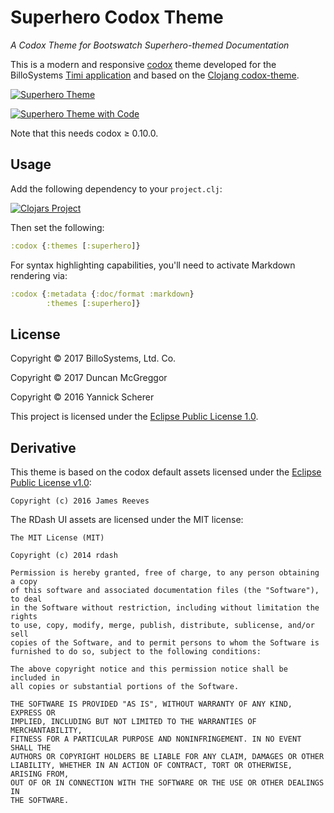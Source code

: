# Superhero Codox Theme

*A Codox Theme for Bootswatch Superhero-themed Documentation*

This is a modern and responsive [codox][codox] theme developed for the BilloSystems [Timi application]() and based on the
[Clojang codox-theme](https://github.com/clojang/codox-theme/).


[![Superhero Theme](https://raw.githubusercontent.com/billosys/superhero-codox-theme/master/screenshots/screen-1-thumb.png)](https://raw.githubusercontent.com/billosys/superhero-codox-theme/master/screenshots/screen-1.png)

[![Superhero Theme with Code](https://raw.githubusercontent.com/billosys/superhero-codox-theme/master/screenshots/screen-2-thumb.png)](https://raw.githubusercontent.com/billosys/superhero-codox-theme/master/screenshots/screen-2.png)

Note that this needs codox ≥ 0.10.0.

[codox]: https://github.com/weavejester/codox


## Usage

Add the following dependency to your `project.clj`:

[![Clojars Project](https://img.shields.io/clojars/v/billosys/superhero-codox-theme.svg)](https://clojars.org/billosys/superhero-codox-theme)

Then set the following:

```clojure
:codox {:themes [:superhero]}
```

For syntax highlighting capabilities, you'll need to activate Markdown rendering
via:

```clojure
:codox {:metadata {:doc/format :markdown}
        :themes [:superhero]}
```


## License

Copyright &copy; 2017 BilloSystems, Ltd. Co.

Copyright &copy; 2017 Duncan McGreggor

Copyright &copy; 2016 Yannick Scherer

This project is licensed under the [Eclipse Public License 1.0][license].

[license]: https://www.eclipse.org/legal/epl-v10.html

## Derivative

This theme is based on the codox default assets licensed under the
[Eclipse Public License v1.0][epl]:

```
Copyright (c) 2016 James Reeves
```

[epl]: http://www.eclipse.org/legal/epl-v10.html

The RDash UI assets are licensed under the MIT license:

```
The MIT License (MIT)

Copyright (c) 2014 rdash

Permission is hereby granted, free of charge, to any person obtaining a copy
of this software and associated documentation files (the "Software"), to deal
in the Software without restriction, including without limitation the rights
to use, copy, modify, merge, publish, distribute, sublicense, and/or sell
copies of the Software, and to permit persons to whom the Software is
furnished to do so, subject to the following conditions:

The above copyright notice and this permission notice shall be included in
all copies or substantial portions of the Software.

THE SOFTWARE IS PROVIDED "AS IS", WITHOUT WARRANTY OF ANY KIND, EXPRESS OR
IMPLIED, INCLUDING BUT NOT LIMITED TO THE WARRANTIES OF MERCHANTABILITY,
FITNESS FOR A PARTICULAR PURPOSE AND NONINFRINGEMENT. IN NO EVENT SHALL THE
AUTHORS OR COPYRIGHT HOLDERS BE LIABLE FOR ANY CLAIM, DAMAGES OR OTHER
LIABILITY, WHETHER IN AN ACTION OF CONTRACT, TORT OR OTHERWISE, ARISING FROM,
OUT OF OR IN CONNECTION WITH THE SOFTWARE OR THE USE OR OTHER DEALINGS IN
THE SOFTWARE.
```
